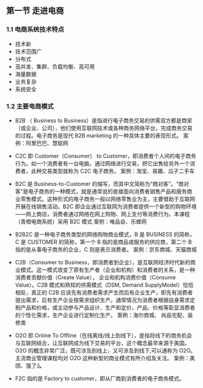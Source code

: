 ## 第一节 走进电商

### 1.1 电商系统技术特点

* 技术新
* 技术范围广
* 分布式
* 高并发、集群、负载均衡、高可用
* 海量数据
* 业务复杂
* 系统安全

### 1.2 主要电商模式

* B2B （ Business to Business）是指进行电子商务交易的供需双方都是商家（或企业、公司），他们使用互联网技术或各种商务网络平台，完成商务交易的过程。电子商务是现代 B2B marketing 的一种具体主要的表现形式。
案例：阿里巴巴、慧聪网

* C2C 即 Customer（Consumer） to Customer，即消费者个人间的电子商务行为。如一个消费者有一台电脑，通过网络进行交易，把它出售给另外一个消费者，此种交易类型就称为 C2C 电子商务。
案例：淘宝、易趣、瓜子二手车 
  
* B2C 是 Business-to-Customer 的缩写，而其中文简称为“商对客”。“商对客”是电子商务的一种模式，就是通常说的直接面向消费者销售产品和服务商业零售模式。这种形式的电子商务一般以网络零售业为主，主要借助于互联网开展在线销售活动。B2C 即企业通过互联网为消费者提供一个新型的购物环境——网上商店，消费者通过网络在网上购物、网上支付等消费行为。本课程（青橙电商系统）采用 B2C 模式
案例：唯品会、乐蜂网 

* B2B2C 是一种电子商务类型的网络购物商业模式，B 是 BUSINESS 的简称，C 是 CUSTOMER 的简称，第一个 B 指的是商品或服务的供应商，第二个 B 指的是从事电子商务的企业，C 则是表示消费者。
案例：京东商城、天猫商城 
  
* C2B（Consumer to Business，即消费者到企业），是互联网经济时代新的商业模式。这一模式改变了原有生产者（企业和机构）和消费者的关系，是一种消费者贡献价值（Create Value）， 企业和机构消费价值（Consume Value）。C2B 模式和熟知的供需模式（DSM, Demand SupplyModel）恰恰相反，真正的 C2B 应该先有消费者需求产生而后有企业生产，即先有消费者提出需求，后有生产企业按需求组织生产。通常情况为消费者根据自身需求定制产品和价格，或主动参与产品设计、生产和定价，产品、价格等彰显消费者的个性化需求，生产企业进行定制化生产。
案例：海尔商城、 尚品宅配、装修类 
  
* O2O 即 Online To Offline（在线离线/线上到线下），是指将线下的商务机会与互联网结合，让互联网成为线下交易的平台，这个概念最早来源于美国。O2O 的概念非常广泛，既可涉及到线上，又可涉及到线下,可以通称为 O2O。主流商业管理课程均对 O2O 这种新型的商业模式有所介绍及关注。
案例：美团、饿了么
  
* F2C 指的是 Factory to customer，即从厂商到消费者的电子商务模式。 